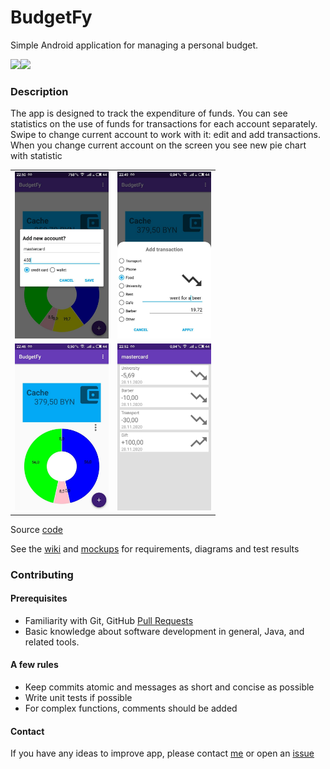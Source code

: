 # BudgetFy

Simple Android application for managing a personal budget.

<img src="https://github.com/Grigoriy0/BudgetFy/workflows/Java_CI_Gradle/badge.svg?branch=master"><img src="https://img.shields.io/github/v/release/Grigoriy0/BudgetFy?color=darkgreen&cacheSeconds=36000"><br>
### Description

The app is designed to track the expenditure of funds. You can see statistics on the use of funds for transactions for each account separately.
Swipe to change current account to work with it: edit and add transactions. When you change current account on the screen you see new pie chart with statistic

|   |   |
| --- | --- |
|<img src="https://github.com/Grigoriy0/BudgetFy/raw/master/docs/screenshots/budgetfy_account.jpg" width="150" height="267"> | <img src="https://github.com/Grigoriy0/BudgetFy/raw/master/docs/screenshots/budgetfy_transaction.jpg" width="150" height="267">  |
|<img src="https://github.com/Grigoriy0/BudgetFy/raw/master/docs/screenshots/budgetfy_main.jpg" width="150" height="267">    |  <img src="https://github.com/Grigoriy0/BudgetFy/raw/master/docs/screenshots/budgetfy_list.jpg" width="150" height="267"> |


Source [code](/app/src/main/java/com/grigoriy0/budgetfy)<br>

See the [wiki](https://github.com/Grigoriy0/BudgetFy/wiki) and [mockups](/docs/mockups/README.md) for requirements, diagrams and test results



### Contributing

#### Prerequisites

- Familiarity with Git, GitHub [Pull Requests](https://docs.github.com/en/free-pro-team@latest/github/collaborating-with-issues-and-pull-requests/about-pull-requests)
- Basic knowledge about software development in general, Java, and related tools.

#### A few rules

- Keep commits atomic and messages as short and concise as possible
- Write unit tests if possible
- For complex functions, comments should be added

#### Contact
If you have any ideas to improve app, please contact [me](mailto://grisha.konoplich0@gmail.com)
or open an [issue](https://github.com/Grigoriy0/BudgetFy/issues/new/choose)
